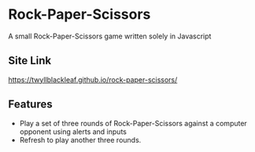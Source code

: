 # Rock-Paper-Scissors

A small Rock-Paper-Scissors game written solely in Javascript

## Site Link

<https://twyllblackleaf.github.io/rock-paper-scissors/>

## Features

- Play a set of three rounds of Rock-Paper-Scissors against a computer opponent using alerts and inputs 
- Refresh to play another three rounds.
